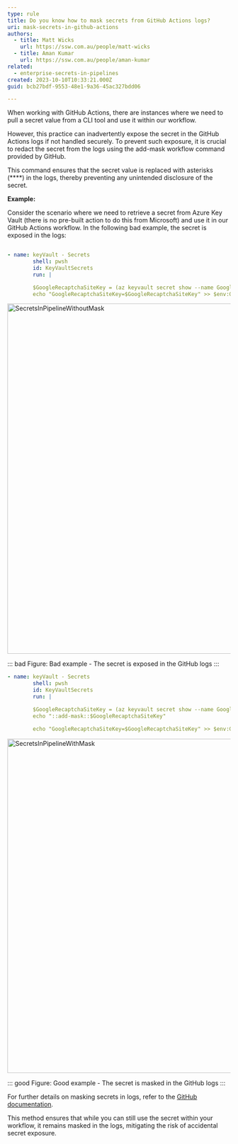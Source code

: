 ```yaml
---
type: rule
title: Do you know how to mask secrets from GitHub Actions logs?
uri: mask-secrets-in-github-actions
authors:
  - title: Matt Wicks
    url: https://ssw.com.au/people/matt-wicks
  - title: Aman Kumar
    url: https://ssw.com.au/people/aman-kumar
related:
  - enterprise-secrets-in-pipelines
created: 2023-10-10T10:33:21.000Z
guid: bcb27bdf-9553-48e1-9a36-45ac327bdd06

---
```


When working with GitHub Actions, there are instances where we need to pull a secret value from a CLI tool and use it within our workflow. 

However, this practice can inadvertently expose the secret in the GitHub Actions logs if not handled securely. To prevent such exposure, it is crucial to redact the secret from the logs using the add-mask workflow command provided by GitHub.

This command ensures that the secret value is replaced with asterisks (****) in the logs, thereby preventing any unintended disclosure of the secret.

<!--endintro-->

**Example:**

Consider the scenario where we need to retrieve a secret from Azure Key Vault (there is no pre-built action to do this from Microsoft) and use it in our GitHub Actions workflow. In the following bad example, the secret is exposed in the logs:


``` yaml
      
- name: keyVault - Secrets
        shell: pwsh
        id: KeyVaultSecrets
        run: |

        $GoogleRecaptchaSiteKey = (az keyvault secret show --name Google-Recaptcha-Site-KEY --vault-name ${{ env.KEY_VAULT}} --query value -o tsv)
        echo "GoogleRecaptchaSiteKey=$GoogleRecaptchaSiteKey" >> $env:GITHUB_OUTPUT

```

<img width="791" alt="SecretsInPipelineWithoutMask" src="https://github.com/SSWConsulting/SSW.Rules.Content/assets/71385247/04f31744-08e4-4661-bb50-47e23e28a8dd">

::: bad 
Figure: Bad example - The secret is exposed in the GitHub logs
:::


``` yaml      
- name: keyVault - Secrets
        shell: pwsh
        id: KeyVaultSecrets
        run: |

        $GoogleRecaptchaSiteKey = (az keyvault secret show --name Google-Recaptcha-Site-KEY --vault-name ${{ env.KEY_VAULT}} --query value -o tsv)
        echo "::add-mask::$GoogleRecaptchaSiteKey"

        echo "GoogleRecaptchaSiteKey=$GoogleRecaptchaSiteKey" >> $env:GITHUB_OUTPUT

```
<img width="755" alt="SecretsInPipelineWithMask" src="https://github.com/SSWConsulting/SSW.Rules.Content/assets/71385247/23e5b399-d48c-4190-b1af-2060c16a9a11">

::: good 
Figure: Good example - The secret is masked in the GitHub logs
:::

For further details on masking secrets in logs, refer to the [GitHub documentation](https://docs.github.com/en/actions/using-workflows/workflow-commands-for-github-actions#masking-a-value-in-a-log).

This method ensures that while you can still use the secret within your workflow, it remains masked in the logs, mitigating the risk of accidental secret exposure.
